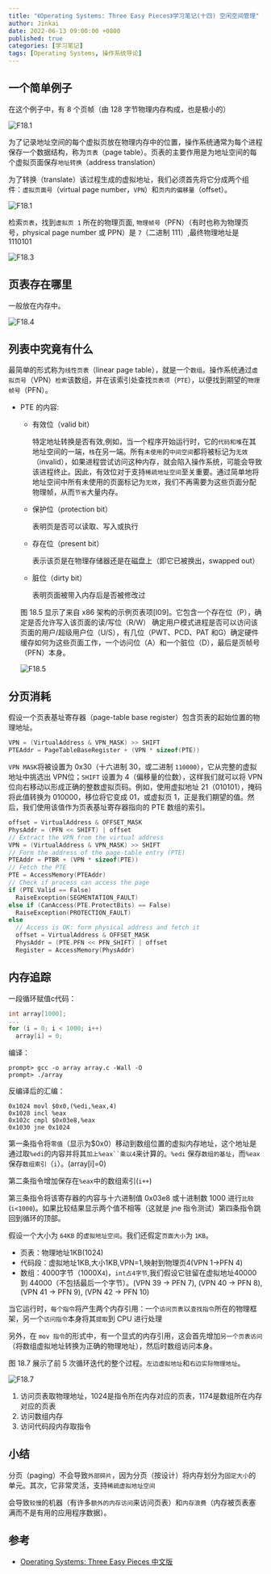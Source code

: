 ```yaml
---
title: "《Operating Systems: Three Easy Pieces》学习笔记(十四) 空闲空间管理"
author: Jinkai
date: 2022-06-13 09:00:00 +0800
published: true
categories: [学习笔记]
tags: [Operating Systems, 操作系统导论]
---
```


## 一个简单例子

在这个例子中，有 8 个页帧（由 128 字节物理内存构成，也是极小的）

![F18.1](/assets/img/2022-06-13-operating-systems-14/F18.1.jpg)

为了记录地址空间的每个虚拟页放在物理内存中的位置，操作系统通常为每个进程保存一个数据结构，称为`页表`（page table）。页表的主要作用是为地址空间的每个虚拟页面保存`地址转换`（address translation）

为了转换（translate）该过程生成的虚拟地址，我们必须首先将它分成两个组件：`虚拟页面号`（virtual page number，`VPN`）和`页内的偏移量`（offset）。

![F18.1](/assets/img/2022-06-13-operating-systems-14/VPN.jpg)

检索`页表`，找到`虚拟页 1` 所在的物理页面, `物理帧号`（PFN）（有时也称为物理页号，physical page number 或 PPN）是 `7`（二进制 111）,最终物理地址是 1110101

![F18.3](/assets/img/2022-06-13-operating-systems-14/F18.3.jpg)

## 页表存在哪里

一般放在内存中。

![F18.4](/assets/img/2022-06-13-operating-systems-14/F18.4.jpg)

## 列表中究竟有什么

最简单的形式称为`线性页表`（linear page table），就是一个`数组`。操作系统通过`虚拟页号`（VPN）`检索`该数组，并在该索引处查找`页表项`（`PTE`），以便找到期望的`物理帧号`（PFN）。

- PTE 的内容:

  - 有效位（valid bit）

    特定地址转换是否有效,例如，当一个程序开始运行时，它的`代码和堆`在其地址空间的一端，`栈`在另一端。所有`未使用`的`中间空间`都将被标记为`无效`（invalid），如果进程尝试访问这种内存，就会陷入操作系统，可能会导致该进程终止。因此，有效位对于支持`稀疏地址空间`至关重要。通过简单地将地址空间中所有未使用的页面标记为`无效`，我们不再需要为这些页面分配物理帧，从而`节省`大量内存。
  - 保护位（protection bit）

    表明页是否可以读取、写入或执行
  - 存在位（present bit）

    表示该页是在物理存储器还是在磁盘上（即它已被换出，swapped out）
  - 脏位（dirty bit）

    表明页面被带入内存后是否被修改过

  图 18.5 显示了来自 x86 架构的示例页表项[I09]。它包含一个存在位（P），确定是否允许写入该页面的读/写位（R/W） 确定用户模式进程是否可以访问该页面的用户/超级用户位（U/S），有几位（PWT、PCD、PAT 和G）确定硬件缓存如何为这些页面工作，一个访问位（A）和一个脏位（D），最后是页帧号（PFN）本身。

  ![F18.5](/assets/img/2022-06-13-operating-systems-14/F18.5.jpg)

## 分页消耗

假设一个页表基址寄存器（page-table base register）包含页表的起始位置的物理地址。

```c
VPN = (VirtualAddress & VPN_MASK) >> SHIFT
PTEAddr = PageTableBaseRegister + (VPN * sizeof(PTE))
```

`VPN MASK`将被设置为 0x30（十六进制 30，或二进制 `110000`），它从完整的虚拟地址中挑选出 VPN位；`SHIFT` 设置为 4（偏移量的位数），这样我们就可以将 VPN 位向右移动以形成正确的整数虚拟页码。例如，使用虚拟地址 21（010101），掩码将此值转换为 010000，移位将它变成 01，或虚拟页 1，正是我们期望的值。然后，我们使用该值作为页表基址寄存器指向的 PTE 数组的索引。

```c
offset = VirtualAddress & OFFSET_MASK
PhysAddr = (PFN << SHIFT) | offset
// Extract the VPN from the virtual address
VPN = (VirtualAddress & VPN_MASK) >> SHIFT
// Form the address of the page-table entry (PTE)
PTEAddr = PTBR + (VPN * sizeof(PTE))
// Fetch the PTE
PTE = AccessMemory(PTEAddr)
// Check if process can access the page
if (PTE.Valid == False)
  RaiseException(SEGMENTATION_FAULT)
else if (CanAccess(PTE.ProtectBits) == False)
  RaiseException(PROTECTION_FAULT)
else
  // Access is OK: form physical address and fetch it
  offset = VirtualAddress & OFFSET_MASK
  PhysAddr = (PTE.PFN << PFN_SHIFT) | offset
  Register = AccessMemory(PhysAddr)
```

## 内存追踪

一段循环赋值c代码：

```c
int array[1000];
...
for (i = 0; i < 1000; i++)
  array[i] = 0;
```

编译：

```shell
prompt> gcc -o array array.c -Wall -O
prompt> ./array
```

反编译后的汇编：

```x86asm
0x1024 movl $0x0,(%edi,%eax,4)
0x1028 incl %eax
0x102c cmpl $0x03e8,%eax
0x1030 jne 0x1024
```

第一条指令将`零值`（显示为$0x0）移动到数组位置的虚拟内存地址，这个地址是通过取`%edi`的内容并将其`加上%eax``乘以4`来计算的。`%edi` 保存`数组的基址`，而`%eax` 保存`数组索引`（`i`）。(array[i]=0)

第二条指令增加保存在`%eax`中的数组索引(`i++`)

第三条指令将该寄存器的内容与十六进制值 0x03e8 或十进制数 1000 进行`比较`(`i<1000`)。如果比较结果显示两个值不相等（这就是 jne 指令测试）第四条指令跳回到循环的顶部。

假设一个大小为 `64KB` 的`虚拟地址空间`。我们还假定`页面大小`为 `1KB`。

- 页表：物理地址1KB(1024)
- 代码段：虚拟地址1KB,大小1KB,VPN=1,映射到物理页4(VPN 1->PFN 4)
- 数组：4000字节（1000X`4`)，`int占4字节`,我们假设它驻留在虚拟地址40000 到 44000（不包括最后一个字节）。(VPN 39 → PFN 7), (VPN 40 → PFN 8), (VPN 41 → PFN 9), (VPN 42 → PFN 10)

当它运行时，`每个指令`将产生两个内存引用：一个`访问页表`以`查找指令`所在的物理框架，另一个`访问指令`本身将其`提取`到 CPU 进行处理

另外，在 `mov 指令`的形式中，有一个显式的内存引用，这会首先增加`另一个页表访问`（将数组虚拟地址转换为正确的物理地址），然后时数组访问本身。

图 18.7 展示了前 5 次循环迭代的整个过程。`左边虚拟地址`和`右边实际物理地址`。

![F18.7](/assets/img/2022-06-13-operating-systems-14/F18.7.jpg)

1. 访问页表取物理地址，1024是指令所在内存对应的页表，1174是数组所在内存对应的页表
2. 访问数组内存
3. 访问代码段内存取指令

## 小结

分页（paging）不会导致`外部碎片`，因为分页（按设计）将内存划分为`固定大小`的单元。其次，它非常灵活，支持`稀疏虚拟地址空间`

会导致`较慢`的机器（有许多`额外的内存访问`来访问页表）和`内存浪费`（内存被页表塞满而不是有用的应用程序数据）。

## 参考

- [Operating Systems: Three Easy Pieces 中文版](https://pages.cs.wisc.edu/~remzi/OSTEP/Chinese/18.pdf)
